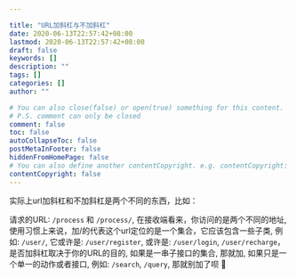 ```yaml
---

title: "URL加斜杠与不加斜杠"
date: 2020-06-13T22:57:42+08:00
lastmod: 2020-06-13T22:57:42+08:00
draft: false
keywords: []
description: ""
tags: []
categories: []
author: ""

# You can also close(false) or open(true) something for this content.
# P.S. comment can only be closed
comment: false
toc: false
autoCollapseToc: false
postMetaInFooter: false
hiddenFromHomePage: false
# You can also define another contentCopyright. e.g. contentCopyright: "This is another copyright."
contentCopyright: false
---
```

<!--more-->

实际上url加斜杠和不加斜杠是两个不同的东西，比如：

请求的URL: `/process` 和 `/process/`,  在接收端看来，你访问的是两个不同的地址, 使用习惯上来说，加/的代表这个url定位的是一个集合，它应该包含一些子类, 例如: `/user/`,  它或许是: `/user/register`, 或许是: `/user/login`, `/user/recharge`，是否加斜杠取决于你的URL的目的, 如果是一串子接口的集合, 那就加, 如果只是一个单一的动作或者接口, 例如: `/search`, `/query`, 那就别加了呗 👀